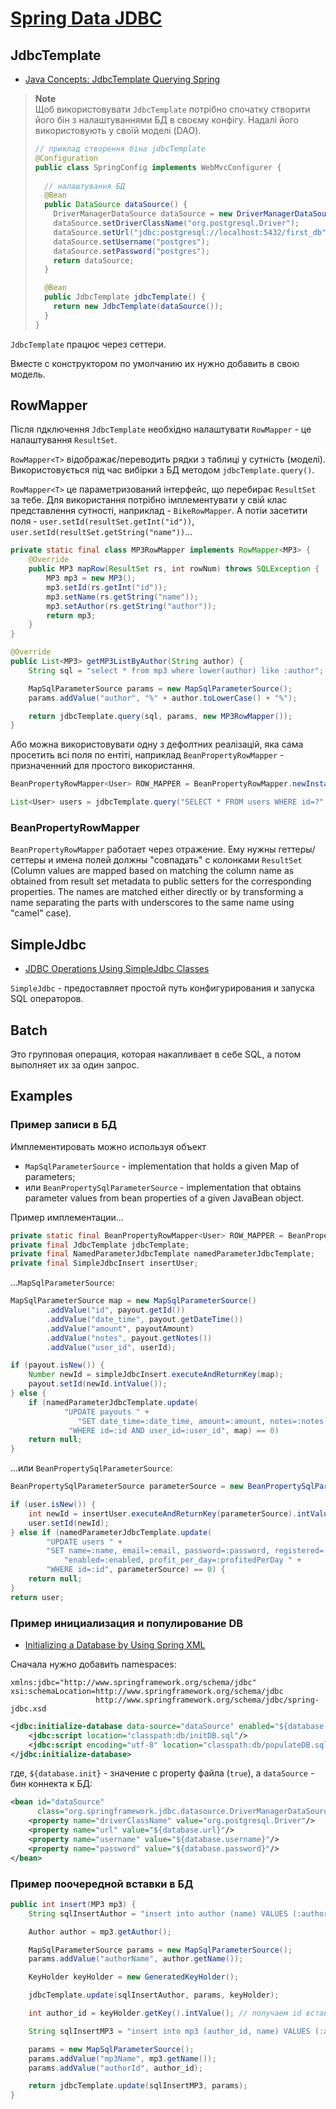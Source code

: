 # [Spring Data JDBC](https://spring.io/projects/spring-data-jdbc)


## JdbcTemplate
* [Java Concepts: JdbcTemplate Querying Spring](https://medium.com/beingcoders/java-concepts-jdbctemplate-querying-spring-3192bed61f44)

> **Note**<br>
> Щоб використовувати `JdbcTemplate` потрібно спочатку створити його бін з налаштуваннями БД в своєму конфігу.
> Надалі його використовують у своїй моделі (DAO).
> 
> ```java
> // приклад створення біна jdbcTemplate
> @Configuration
> public class SpringConfig implements WebMvcConfigurer { 
>     
>   // налаштування БД
>   @Bean
>   public DataSource dataSource() {
>     DriverManagerDataSource dataSource = new DriverManagerDataSource();
>     dataSource.setDriverClassName("org.postgresql.Driver");
>     dataSource.setUrl("jdbc:postgresql://localhost:5432/first_db");
>     dataSource.setUsername("postgres");
>     dataSource.setPassword("postgres");
>     return dataSource;
>   }
> 
>   @Bean
>   public JdbcTemplate jdbcTemplate() {
>     return new JdbcTemplate(dataSource());
>   }
> }
> ```

`JdbcTemplate` працює через сеттери. 

Вместе с конструктором по умолчанию их нужно добавить в свою модель.


## RowMapper
Після пдключення `JdbcTemplate` необхідно налаштувати `RowMapper` - це налаштування `ResultSet`.

`RowMapper<T>` відображає/переводить рядки з таблиці у сутність (моделі). 
Використовується під час вибірки з БД методом `jdbcTemplate.query()`.

`RowMapper<T>` це параметризований інтерфейс, що перебирає `ResultSet` за тебе.
Для використання потрібно імплементувати у свій клас представлення сутності, наприклад - `BikeRowMapper`. 
А потіи засетити поля - `user.setId(resultSet.getInt("id"))`, `user.setId(resultSet.getString("name"))`...

```java
private static final class MP3RowMapper implements RowMapper<MP3> {
    @Override
    public MP3 mapRow(ResultSet rs, int rowNum) throws SQLException {
        MP3 mp3 = new MP3();
        mp3.setId(rs.getInt("id"));
        mp3.setName(rs.getString("name"));
        mp3.setAuthor(rs.getString("author"));
        return mp3;
    }
}

@Override
public List<MP3> getMP3ListByAuthor(String author) {
    String sql = "select * from mp3 where lower(author) like :author";

    MapSqlParameterSource params = new MapSqlParameterSource();
    params.addValue("author", "%" + author.toLowerCase() + "%");

    return jdbcTemplate.query(sql, params, new MP3RowMapper());
}
```

Або можна використовувати одну з дефолтних реалізацій, яка сама просетить всі поля по ентіті,
наприклад `BeanPropertyRowMapper` - призначенний для простого використання.
```java
BeanPropertyRowMapper<User> ROW_MAPPER = BeanPropertyRowMapper.newInstance(User.class);

List<User> users = jdbcTemplate.query("SELECT * FROM users WHERE id=?", ROW_MAPPER, id);
```

### BeanPropertyRowMapper
`BeanPropertyRowMapper` работает через отражение. 
Ему нужны геттеры/сеттеры и имена полей должны "совпадать" с колонками `ResultSet` 
(Column values are mapped based on matching the column name as obtained from result set metadata to public setters for the corresponding properties. 
The names are matched either directly or by transforming a name separating the parts with underscores to the same name using "camel" case).



## SimpleJdbc
* [JDBC Operations Using SimpleJdbc Classes](https://www.baeldung.com/spring-jdbc-jdbctemplate#jdbc-operations-using-simplejdbc-classes)

`SimpleJdbc` - предоставляет простой путь конфигурирования и запуска SQL операторов.


## Batch
Это групповая операция, которая накапливает в себе SQL, а потом выполняет их за один запрос.


## Examples

### Пример записи в БД
Имплементировать можно используя объект 
* `MapSqlParameterSource` - implementation that holds a given Map of parameters;
* или `BeanPropertySqlParameterSource` - implementation that obtains parameter values from bean properties of a given JavaBean object.

Пример имплементации...
```java
private static final BeanPropertyRowMapper<User> ROW_MAPPER = BeanPropertyRowMapper.newInstance(User.class);
private final JdbcTemplate jdbcTemplate;
private final NamedParameterJdbcTemplate namedParameterJdbcTemplate;
private final SimpleJdbcInsert insertUser;
```
...`MapSqlParameterSource`:
```java
MapSqlParameterSource map = new MapSqlParameterSource()
        .addValue("id", payout.getId())
        .addValue("date_time", payout.getDateTime())
        .addValue("amount", payoutAmount)
        .addValue("notes", payout.getNotes())
        .addValue("user_id", userId);

if (payout.isNew()) {
    Number newId = simpleJdbcInsert.executeAndReturnKey(map);
    payout.setId(newId.intValue());
} else {
    if (namedParameterJdbcTemplate.update(
            "UPDATE payouts " +
               "SET date_time=:date_time, amount=:amount, notes=:notes " +
             "WHERE id=:id AND user_id=:user_id", map) == 0)
    return null;
}
```

...или `BeanPropertySqlParameterSource`:
```java
BeanPropertySqlParameterSource parameterSource = new BeanPropertySqlParameterSource(user);

if (user.isNew()) {
    int newId = insertUser.executeAndReturnKey(parameterSource).intValue();
    user.setId(newId);
} else if (namedParameterJdbcTemplate.update(
        "UPDATE users " +
        "SET name=:name, email=:email, password=:password, registered=:registered," +
            "enabled=:enabled, profit_per_day=:profitedPerDay " +
        "WHERE id=:id", parameterSource) == 0) {
    return null;
}
return user;
```


### Пример инициализация и популирование DB
* [Initializing a Database by Using Spring XML](https://docs.spring.io/spring-framework/docs/current/reference/html/data-access.html#jdbc-initializing-datasource-xml)

Сначала нужно добавить namespaces:
```
xmlns:jdbc="http://www.springframework.org/schema/jdbc"
xsi:schemaLocation=http://www.springframework.org/schema/jdbc 
                   http://www.springframework.org/schema/jdbc/spring-jdbc.xsd
```
```xml
<jdbc:initialize-database data-source="dataSource" enabled="${database.init}">
    <jdbc:script location="classpath:db/initDB.sql"/>
    <jdbc:script encoding="utf-8" location="classpath:db/populateDB.sql"/>
</jdbc:initialize-database>
```
где, `${database.init}` - значение с property файла (`true`), а `dataSource` - бин коннекта к БД:
```xml
<bean id="dataSource"
      class="org.springframework.jdbc.datasource.DriverManagerDataSource">
    <property name="driverClassName" value="org.postgresql.Driver"/>
    <property name="url" value="${database.url}"/>
    <property name="username" value="${database.username}"/>
    <property name="password" value="${database.password}"/>
</bean>
```

### Пример поочередной вставки в БД
```java
public int insert(MP3 mp3) {
    String sqlInsertAuthor = "insert into author (name) VALUES (:authorName)"; // запрос для автора

    Author author = mp3.getAuthor();

    MapSqlParameterSource params = new MapSqlParameterSource();
    params.addValue("authorName", author.getName());

    KeyHolder keyHolder = new GeneratedKeyHolder();

    jdbcTemplate.update(sqlInsertAuthor, params, keyHolder);

    int author_id = keyHolder.getKey().intValue(); // получаем id вставленного автора

    String sqlInsertMP3 = "insert into mp3 (author_id, name) VALUES (:authorId, :mp3Name)";  // запрос для mp3

    params = new MapSqlParameterSource();
    params.addValue("mp3Name", mp3.getName());
    params.addValue("authorId", author_id);

    return jdbcTemplate.update(sqlInsertMP3, params); 
}
```

